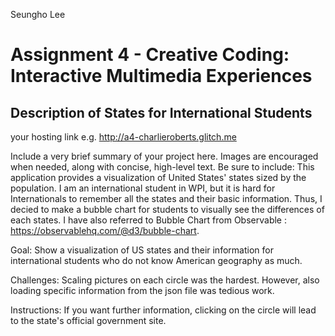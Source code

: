 Seungho Lee

Assignment 4 - Creative Coding: Interactive Multimedia Experiences
===

## Description of States for International Students

your hosting link e.g. http://a4-charlieroberts.glitch.me

Include a very brief summary of your project here. Images are encouraged when needed, along with concise, high-level text. Be sure to include:
This application provides a visualization of United States' states sized by the population. I am an international student in WPI, but it is hard for Internationals to remember all the states and their basic information. Thus, I decied to make a bubble chart for students to visually see the differences of each states. 
I have also referred to Bubble Chart from Observable : https://observablehq.com/@d3/bubble-chart. 

Goal: Show a visualization of US states and their information for international students who do not know American geography as much. 

Challenges: Scaling pictures on each circle was the hardest. However, also loading specific information from the json file was tedious work. 

Instructions: If you want further information, clicking on the circle will lead to the state's official government site. 

